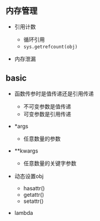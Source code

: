 


## 内存管理

+ 引用计数
    + 循环引用
    + `sys.getrefcount(obj)`

+ 内存泄漏

## basic

+ 函数传参时是值传递还是引用传递
    + 不可变参数是值传递
    + 可变参数是引用传递

+ *args
    + 任意数量的参数

+ **kwargs
    + 任意数量的关键字参数

+ 动态设置obj
    + hasattr()
    + getattr()
    + setattr()

+ lambda
